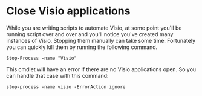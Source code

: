 # Close Visio applications

While you are writing scripts to automate Visio, at some point you'll be running script over and over and you'll notice you've created many instances of Visio. Stopping them manually can take some time. Fortunately you can quickly kill them by running the following command.

```text
Stop-Process -name "Visio"
```

This cmdlet will have an error if there are no Visio applications open. So you can handle that case with this command:

```text
stop-process -name visio -ErrorAction ignore
```

